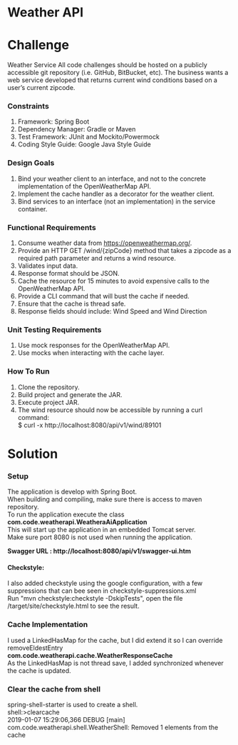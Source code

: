 # Weather API

# Challenge
Weather Service
All code challenges should be hosted on a publicly accessible git repository (i.e. GitHub, BitBucket, etc).
The business wants a web service developed that returns current wind conditions based on a user’s current zipcode.
### Constraints
1. Framework: Spring Boot    
2. Dependency Manager: Gradle or Maven    
3. Test Framework: JUnit and Mockito/Powermock    
4. Coding Style Guide: Google Java Style Guide    

### Design Goals
1. Bind your weather client to an interface, and not to the concrete implementation of the OpenWeatherMap API.    
2. Implement the cache handler as a decorator for the weather client.    
3. Bind services to an interface (not an implementation) in the service container.    

### Functional Requirements
1. Consume weather data from https://openweathermap.org/.    
2. Provide an HTTP GET /wind/{zipCode} method that takes a zipcode as a required path parameter and returns a wind resource.    
3. Validates input data.    
4. Response format should be JSON.    
5. Cache the resource for 15 minutes to avoid expensive calls to the OpenWeatherMap API.    
6. Provide a CLI command that will bust the cache if needed.    
7. Ensure that the cache is thread safe.    
8. Response fields should include: Wind Speed and Wind Direction    

### Unit Testing Requirements
1. Use mock responses for the OpenWeatherMap API.    
2. Use mocks when interacting with the cache layer.    

### How To Run
1. Clone the repository.    
2. Build project and generate the JAR.    
3. Execute project JAR.    
4. The wind resource should now be accessible by running a curl command:    
$ curl -x http://localhost:8080/api/v1/wind/89101    

# Solution

### Setup
The application is develop with Spring Boot.   
When building and compiling, make sure there is access to maven repository.   
To run the application execute the class
**com.code.weatherapi.WeatheraAiApplication**  
This will start up the application in an embedded Tomcat server.   
Make sure port 8080 is not used when running the application. 

**Swagger URL : http://localhost:8080/api/v1/swagger-ui.htm**   

#### Checkstyle:
I also added checkstyle using the google configuration, with a few suppressions
that can bee seen in checkstyle-suppressions.xml  
Run "mvn checkstyle:checkstyle -DskipTests", open the file /target/site/checkstyle.html to see
the result. 

### Cache Implementation
I used a LinkedHasMap for the cache, but I did extend it so I can override removeEldestEntry  
**com.code.weatherapi.cache.WeatherResponseCache**  
As the LinkedHasMap is not thread save, I added synchronized whenever the cache is updated. 

### Clear the cache from shell    
spring-shell-starter is used to create a shell.    
shell:>clearcache    
2019-01-07 15:29:06,366 DEBUG [main] com.code.weatherapi.shell.WeatherShell: Removed 1 elements from the cache    
